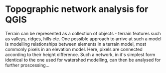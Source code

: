 
Topographic network analysis for QGIS
=====================================

Terrain can be represented as a collection of objects - terrain features such as valleys, ridges, hills etc. One possible approach to arrive at such a model is modelling relationships between elements in a terrain model, most commonly pixels in an elevation model. Here, pixels are connected according to their height difference. Such a network, in it's simplest form identical to the one used for watershed modelling, can then be analysed for further proscessing...   
